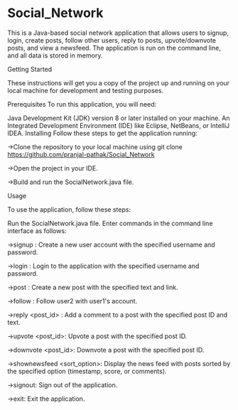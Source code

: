 # Social_Network
This is a Java-based social network application that allows users to signup, login, create posts, follow other users, reply to posts, upvote/downvote posts, and view a newsfeed. The application is run on the command line, and all data is stored in memory.

Getting Started

These instructions will get you a copy of the project up and running on your local machine for development and testing purposes.

Prerequisites
To run this application, you will need:

Java Development Kit (JDK) version 8 or later installed on your machine.
An Integrated Development Environment (IDE) like Eclipse, NetBeans, or IntelliJ IDEA.
Installing
Follow these steps to get the application running:

->Clone the repository to your local machine using git clone https://github.com/pranjal-pathak/Social_Network

->Open the project in your IDE.

->Build and run the SocialNetwork.java file.

Usage

To use the application, follow these steps:

Run the SocialNetwork.java file.
Enter commands in the command line interface as follows:

->signup <username> <password>: Create a new user account with the specified username and password.

->login <username> <password>: Login to the application with the specified username and password.

->post <text> <link>: Create a new post with the specified text and link.

->follow <username1> <username2>: Follow user2 with user1's account.

->reply <post_id> <text>: Add a comment to a post with the specified post ID and text.

->upvote <post_id>: Upvote a post with the specified post ID.

->downvote <post_id>: Downvote a post with the specified post ID.

->shownewsfeed <sort_option>: Display the news feed with posts sorted by the specified option (timestamp, score, or comments).

->signout: Sign out of the application.

->exit: Exit the application.

